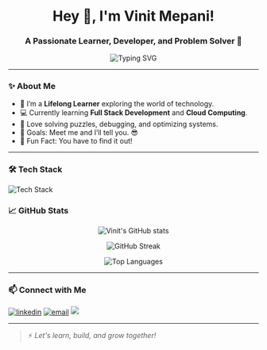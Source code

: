 <h1 align="center">Hey 👋, I'm Vinit Mepani!</h1>
<h3 align="center">A Passionate Learner, Developer, and Problem Solver 🚀</h3>

<p align="center">
  <img src="https://readme-typing-svg.herokuapp.com?font=Fira+Code&weight=700&size=24&pause=1000&center=true&vCenter=true&width=435&lines=Always+Learning+New+Things!;Passionate+about+Coding!;Let's+Build+Together!🚀" alt="Typing SVG" />
</p>

---

### ✨ About Me
- 🎯 I’m a **Lifelong Learner** exploring the world of technology.
- 💻 Currently learning **Full Stack Development** and **Cloud Computing**.
- 🧩 Love solving puzzles, debugging, and optimizing systems.
- 🚀 Goals: Meet me and I’ll tell you. 😎
- 🎉 Fun Fact: You have to find it out!

---

### 🛠️ Tech Stack
<p align="left">
  <img src="https://skillicons.dev/icons?i=js,ts,flutter,nodejs,react,nextjs,html,css,java,cpp,mysql" alt="Tech Stack" />
</p>

### 📈 GitHub Stats
<p align="center">
  <img src="https://github-readme-stats.vercel.app/api?username=VinitMepani&show_icons=true&theme=radical" alt="Vinit's GitHub stats" />
</p>

<p align="center">
  <img src="https://github-readme-streak-stats.herokuapp.com/?user=VinitMepani&theme=radical" alt="GitHub Streak" />
</p>

<p align="center">
  <img src="https://github-readme-stats.vercel.app/api/top-langs/?username=VinitMepani&layout=compact&theme=default&hide_border=true" alt="Top Languages" />
</p>

---

### 📫 Connect with Me
<p align="left">
<a href="https://www.linkedin.com/in/vinit-mepani-883576206/" target="blank"><img align="center" src="https://img.shields.io/badge/LinkedIn-blue?style=flat&logo=linkedin" alt="linkedin" /></a>
<a href="mailto:vinitmepani2712.com" target="blank"><img align="center" src="https://img.shields.io/badge/Email-D14836?style=flat&logo=gmail&logoColor=white" alt="email" /></a>
<a href="https://vinitmepani-portfolio.vercel.app/" target="_blank"><img src="https://img.shields.io/badge/Portfolio-FF5733?style=for-the-badge&logo=firefox&logoColor=white" /></a>
</p>

---

> ⚡ *Let's learn, build, and grow together!*

